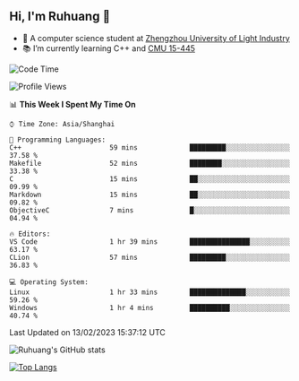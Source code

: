 ## Hi, I'm Ruhuang 👋

- :school: A computer science student at [Zhengzhou University of Light Industry](http://www.zzuli.edu.cn/)
- :books: I’m currently learning C++ and [CMU 15-445](https://15445.courses.cs.cmu.edu/fall2022/)

<!--START_SECTION:waka-->
![Code Time](http://img.shields.io/badge/Code%20Time-35%20hrs%2027%20mins-blue)

![Profile Views](http://img.shields.io/badge/Profile%20Views-0-blue)

📊 **This Week I Spent My Time On** 

```text
⌚︎ Time Zone: Asia/Shanghai

💬 Programming Languages: 
C++                      59 mins             █████████░░░░░░░░░░░░░░░░   37.58 % 
Makefile                 52 mins             ████████░░░░░░░░░░░░░░░░░   33.38 % 
C                        15 mins             ██░░░░░░░░░░░░░░░░░░░░░░░   09.99 % 
Markdown                 15 mins             ██░░░░░░░░░░░░░░░░░░░░░░░   09.82 % 
ObjectiveC               7 mins              █░░░░░░░░░░░░░░░░░░░░░░░░   04.94 % 

🔥 Editors: 
VS Code                  1 hr 39 mins        ███████████████░░░░░░░░░░   63.17 % 
CLion                    57 mins             █████████░░░░░░░░░░░░░░░░   36.83 % 

💻 Operating System: 
Linux                    1 hr 33 mins        ██████████████░░░░░░░░░░░   59.26 % 
Windows                  1 hr 4 mins         ██████████░░░░░░░░░░░░░░░   40.74 % 

```


 Last Updated on 13/02/2023 15:37:12 UTC
<!--END_SECTION:waka-->

![Ruhuang's GitHub stats](https://github-readme-stats.vercel.app/api?username=ruhuang2001&count_private=true&hide_title=true&show_icons=true&theme=vue)

[![Top Langs](https://github-readme-stats.vercel.app/api/top-langs/?username=ruhuang2001&layout=compact)](https://github.com/anuraghazra/github-readme-stats)
